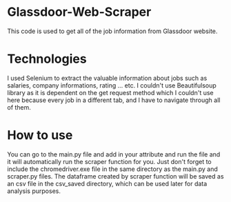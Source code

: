 # Glassdoor-Web-Scraper
This code is used to get all of the job information from Glassdoor website.

# Technologies
I used Selenium to extract the valuable information about jobs such as salaries, company informations, rating ... etc. I couldn't use Beautifulsoup library as it is dependent on the get request method which I couldn't use here because every job in a different tab, and I have to navigate through all of them. 

# How to use
You can go to the main.py file and add in your attribute and run the file and it will automatically run the scraper function for you. Just don't forget to include the chromedriver.exe file in the same directory as the main.py and scraper.py files. The dataframe created by scraper function will be saved as an csv file in the csv_saved directory, which can be used later for data analysis purposes. 
